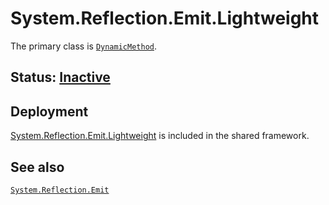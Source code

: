 # System.Reflection.Emit.Lightweight
The primary class is [`DynamicMethod`](https://learn.microsoft.com/dotnet/api/system.reflection.emit.DynamicMethod).

## Status: [Inactive](../../libraries/README.md#development-statuses)

## Deployment
[System.Reflection.Emit.Lightweight](https://www.nuget.org/packages/System.Reflection.Emit.Lightweight) is included in the shared framework.

## See also
[`System.Reflection.Emit`](../System.Reflection.Emit/README.md)
